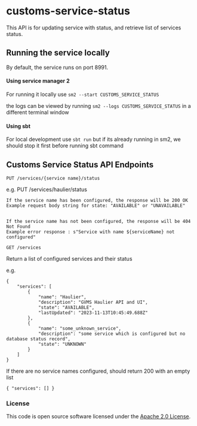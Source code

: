 
# customs-service-status

This API is for updating service with status, and retrieve list of services status.


## Running the service locally
By default, the service runs on port 8991.

#### Using service manager 2

For running it locally use `sm2 --start CUSTOMS_SERVICE_STATUS`

the logs can be viewed by running `sm2 --logs CUSTOMS_SERVICE_STATUS` in a different terminal window

#### Using sbt
For local development use `sbt run` but if its already running in sm2, we should stop it first before running sbt command

## Customs Service Status API Endpoints

```PUT /services/{service name}/status```

e.g. PUT /services/haulier/status

```
If the service name has been configured, the response will be 200 OK 
Example request body string for state: "AVAILABLE" or "UNAVAILABLE"


If the service name has not been configured, the response will be 404 Not Found
Example error response : s"Service with name ${serviceName} not configured"

```

``` GET /services ```

Return a list of configured services and their status

e.g.

```
{
    "services": [
        {
            "name": "Haulier",
            "description": "GVMS Haulier API and UI",
            "state": "AVAILABLE",
            "lastUpdated": "2023-11-13T10:45:49.688Z"
        },
        {
            "name": "some_unknown_service",
            "description": "some service which is configured but no database status record",
            "state": "UNKNOWN" 
        }
    ]
}
```

If there are no service names configured, should return 200 with an empty list

```
{ "services": [] }
```


### License

This code is open source software licensed under the [Apache 2.0 License]("http://www.apache.org/licenses/LICENSE-2.0.html").